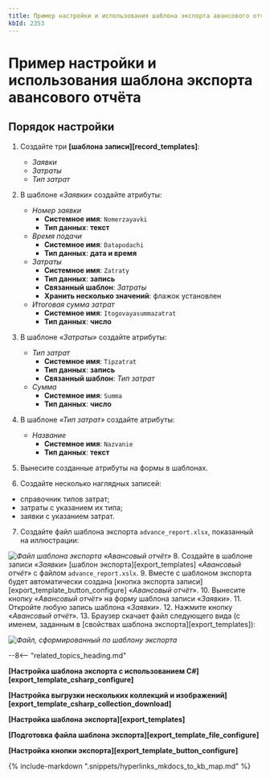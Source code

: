 ```yaml
---
title: Пример настройки и использования шаблона экспорта авансового отчёта
kbId: 2353
---
```


# Пример настройки и использования шаблона экспорта авансового отчёта

## Порядок настройки

1. Создайте три **[шаблона записи][record_templates]**:

    - *Заявки*
    - *Затраты*
    - *Тип затрат*
2. В шаблоне *«Заявки»* создайте атрибуты:

    - *Номер заявки*
        - **Системное имя**: `Nomerzayavki`
        - **Тип данных**: **текст**
    - *Время подачи*
        - **Системное имя**: `Datapodachi`
        - **Тип данных**: **дата и время**
    - *Затраты*
        - **Системное имя**: `Zatraty`
        - **Тип данных**: **запись**
        - **Связанный шаблон**: *Затраты*
        - **Хранить несколько значений**: флажок установлен
    - *Итоговая сумма затрат*
        - **Системное имя**: `Itogovayasummazatrat`
        - **Тип данных**: **число**
3. В шаблоне *«Затраты»* создайте атрибуты:

    - *Тип затрат*
        - **Системное имя**: `Tipzatrat`
        - **Тип данных**: **запись**
        - **Связанный шаблон**: *Тип затрат*
    - *Сумма*
        - **Системное имя**: `Summa`
        - **Тип данных**: **число**
4. В шаблоне *«Тип затрат»* создайте атрибуты:

    - *Название*
        - **Системное имя**: `Nazvanie`
        - **Тип данных**: **текст**
5. Вынесите созданные атрибуты на формы в шаблонах.
6. Создайте несколько наглядных записей:

- справочник типов затрат;
- затраты с указанием их типа;
- заявки с указанием затрат.

7. Создайте файл шаблона экспорта `advance_report.xlsx`, показанный на иллюстрации:

_![Файл шаблона экспорта «Авансовый отчёт»](https://kb.comindware.ru/assets/export_template_file_example_advance_report.png)_
8. Создайте в шаблоне записи «*Заявки*» [шаблон экспорта][export_templates] «*Авансовый отчёт*» с файлом `advance_report.xslx`.
9. Вместе с шаблоном экспорта будет автоматически создана [кнопка экспорта записи][export_template_button_configure] «*Авансовый отчёт*».
10. Вынесите кнопку «*Авансовый отчёт*» на форму шаблона записи «*Заявки*».
11. Откройте любую запись шаблона «*Заявки*».
12. Нажмите кнопку «*Авансовый отчёт*».
13. Браузер скачает файл следующего вида (с именем, заданным в [свойствах шаблона экспорта][export_templates]):

_![Файл, сформированный по шаблону экспорта](https://kb.comindware.ru/assets/export_template_file_result.png)_

--8<-- "related_topics_heading.md"

**[Настройка шаблона экспорта с использованием C#][export_template_csharp_configure]**

**[Настройка выгрузки нескольких коллекций и изображений][export_template_csharp_collection_download]**

**[Настройка шаблона экспорта][export_templates]**

**[Подготовка файла шаблона экспорта][export_template_file_configure]**

**[Настройка кнопки экспорта][export_template_button_configure]**

{% include-markdown ".snippets/hyperlinks_mkdocs_to_kb_map.md" %}
